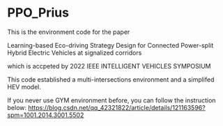 # PPO_Prius

This is the environment code for the paper

Learning-based Eco-driving Strategy Design for Connected Power-split Hybrid Electric Vehicles at signalized corridors
  
which is accpeted by 2022 IEEE INTELLIGENT VEHICLES SYMPOSIUM

This code established a multi-intersections environment and a simplifed HEV model.

If you never use GYM environment before, you can follow the instruction below:
https://blog.csdn.net/qq_42321822/article/details/121163596?spm=1001.2014.3001.5502
